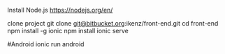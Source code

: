 Install Node.js
https://nodejs.org/en/

clone project
git clone git@bitbucket.org:ikenz/front-end.git
cd front-end
npm install -g ionic
npm install
ionic serve

#Android
ionic run android
